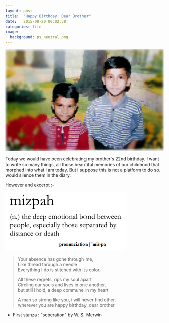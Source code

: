 ```yaml
---
layout: post
title:  "Happy Birthday, Dear Brother"
date:   2015-08-20 00:02:38
categories: life
image:
  background: ps_neutral.png
---
```

<img src="/images/prashant/2.jpg" alt="">

Today we would have been celebrating my brother's 22nd birthday. I want to write so many things, all those beautiful memories of our childhood that morphed into what i am today. But i suppose this is not a platform to do so.
would silence them in the diary.

However and excerpt :-   

<img src="/images/prashant/1.png" alt="">

>Your absence has gone through me,  
>Like thread through a needle   
>Everything I do is stitched with its color.   
> 
>All these regrets, rips my soul apart   
>Circling our souls and lives in one another,   
>but still i hold, a deep commune in my heart    
> 
>A man so strong like you, i will never find other,  
>wherever you are happy birthday, dear brother  

- First stanza : "seperation" by W. S. Merwin
